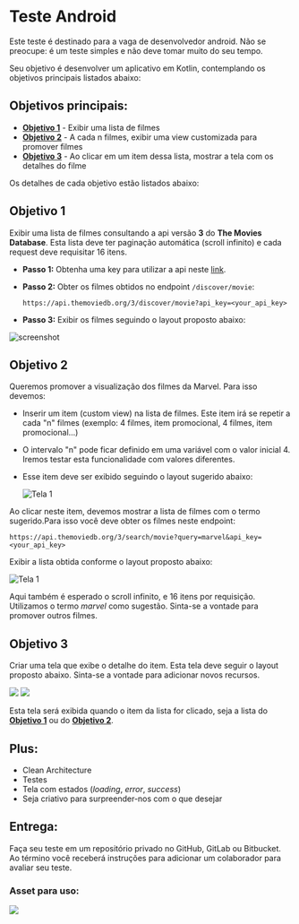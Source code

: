 # Teste Android

Este teste é destinado para a vaga de desenvolvedor android. Não se preocupe: é um teste simples e não deve tomar muito do seu tempo.

Seu objetivo é desenvolver um aplicativo em Kotlin, contemplando  os objetivos principais listados abaixo:

## Objetivos principais:
* **[Objetivo 1](#objetivo-1)** - Exibir uma lista de filmes 
* **[Objetivo 2](#objetivo-2)** - A cada n filmes, exibir uma view customizada para promover filmes
* **[Objetivo 3](#objetivo-3)** - Ao clicar em um item dessa lista, mostrar a tela com os detalhes do filme

Os detalhes de cada objetivo estão listados abaixo:

## Objetivo 1
Exibir uma lista de filmes consultando a api versão **3** do **The Movies Database**. Esta lista deve ter paginação automática (scroll infinito) e cada request deve requisitar 16 itens.
* **Passo 1:** Obtenha uma key para utilizar a api neste [link](https://developers.themoviedb.org/3/getting-started/introduction).
* **Passo 2:** Obter os filmes obtidos no endpoint `/discover/movie`:

   ```https://api.themoviedb.org/3/discover/movie?api_key=<your_api_key>```
* **Passo 3:** Exibir os filmes seguindo o layout proposto abaixo:

![screenshot](assets/Android-1.png)


## Objetivo 2
Queremos promover a visualização dos filmes da Marvel. Para isso devemos:
* Inserir um item (custom view) na lista de filmes. Este item irá se repetir a cada "n" filmes (exemplo: 4 filmes, item promocional, 4 filmes, item promocional...)
* O intervalo "n" pode ficar definido em uma variável com o valor inicial 4. Iremos testar esta funcionalidade com valores diferentes.
* Esse item deve ser exibido seguindo o layout sugerido abaixo:

  ![Tela 1](assets/android-3.png)

Ao clicar neste item, devemos mostrar a lista de filmes com o termo sugerido.Para isso você deve obter os filmes neste endpoint:

```https://api.themoviedb.org/3/search/movie?query=marvel&api_key=<your_api_key>```

Exibir a lista obtida conforme o layout proposto abaixo:

  ![Tela 1](assets/Android-1.0.png)

Aqui também é esperado o scroll infinito, e 16 itens por requisição.
Utilizamos o termo *marvel* como sugestão. Sinta-se a vontade para promover outros filmes.

## Objetivo 3
Criar uma tela que exibe o detalhe do item. Esta tela deve seguir o layout proposto abaixo. Sinta-se a vontade para adicionar novos recursos.

![](assets/Android-2.0.png)
![](assets/Android-2.png)

Esta tela será exibida quando o item da lista for clicado, seja a lista do **[Objetivo 1](#objetivo-1)** ou do **[Objetivo 2](#objetivo-2)**.

## Plus:
* Clean Architecture
* Testes
* Tela com estados (*loading*, *error*, *success*)
* Seja criativo para surpreender-nos com o que desejar

## Entrega:
Faça seu teste em um repositório privado no GitHub, GitLab ou Bitbucket. Ao término você receberá instruções para adicionar um colaborador para avaliar seu teste.

### Asset para uso:

![](assets/captain-marvel.png)
